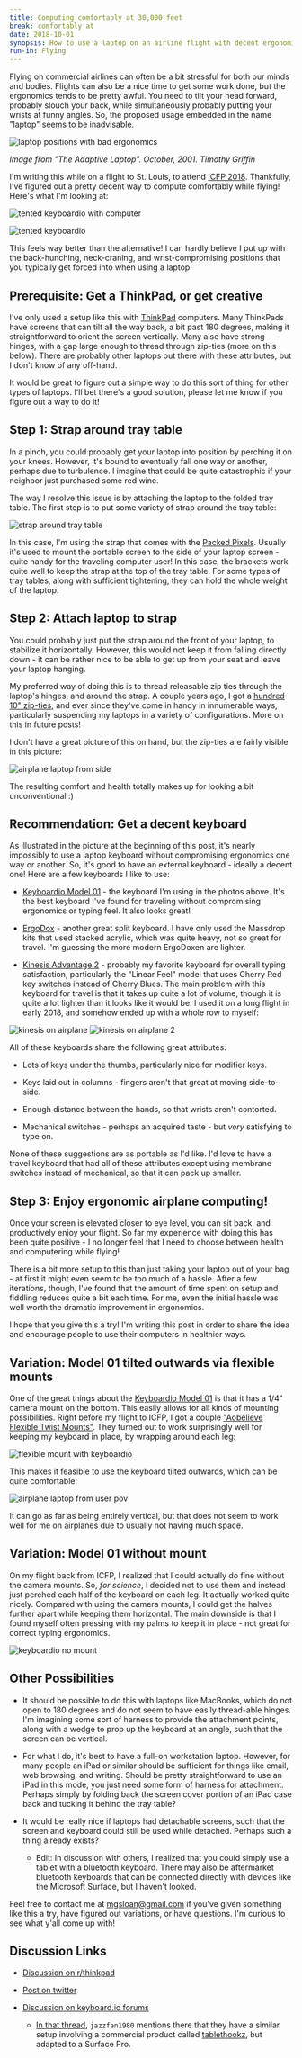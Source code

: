 ```yaml
---
title: Computing comfortably at 30,000 feet
break: comfortably at
date: 2018-10-01
synopsis: How to use a laptop on an airline flight with decent ergonomics.
run-in: Flying
---
```


Flying on commercial airlines can often be a bit stressful for both
our minds and bodies.  Flights can also be a nice time to get some
work done, but the ergonomics tends to be pretty awful.  You need to
tilt your head forward, probably slouch your back, while
simultaneously probably putting your wrists at funny angles. So, the
proposed usage embedded in the name "laptop" seems to be inadvisable.

![laptop positions with bad ergonomics](./images/laptop-positions.gif)

*Image from "The Adaptive Laptop". October, 2001. Timothy Griffin*

I'm writing this while on a flight to St. Louis, to attend [ICFP
2018][]. Thankfully, I've figured out a pretty decent way to compute
comfortably while flying! Here's what I'm looking at:

![tented keyboardio with computer](./images/tented-1.jpg)

![tented keyboardio](./images/tented-2.jpg)

This feels way better than the alternative! I can hardly believe I put
up with the back-hunching, neck-craning, and wrist-compromising
positions that you typically get forced into when using a
laptop.

[ICFP 2018]: https://icfp18.sigplan.org/


## Prerequisite: Get a ThinkPad, or get creative

I've only used a setup like this with [ThinkPad][] computers. Many
ThinkPads have screens that can tilt all the way back, a bit past 180
degrees, making it straightforward to orient the screen
vertically. Many also have strong hinges, with a gap large enough to
thread through zip-ties (more on this below).  There are probably
other laptops out there with these attributes, but I don't know of any off-hand.

It would be great to figure out a simple way to do this sort of thing
for other types of laptops. I'll bet there's a good solution, please
let me know if you figure out a way to do it!

[ThinkPad]: https://www.lenovo.com/us/en/think/


## Step 1: Strap around tray table

In a pinch, you could probably get your laptop into position by
perching it on your knees.  However, it's bound to eventually fall one
way or another, perhaps due to turbulence. I imagine that could be
quite catastrophic if your neighbor just purchased some red wine.

The way I resolve this issue is by attaching the laptop to the folded
tray table. The first step is to put some variety of strap around the
tray table:

![strap around tray table](./images/strap.jpg)

In this case, I'm using the strap that comes with the [Packed
Pixels][]. Usually it's used to mount the portable screen to the side
of your laptop screen - quite handy for the traveling computer user!
In this case, the brackets work quite well to keep the strap at the
top of the tray table. For some types of tray tables, along with
sufficient tightening, they can hold the whole weight of the laptop.

[Packed Pixels]: https://www.packedpixels.com/


## Step 2: Attach laptop to strap

You could probably just put the strap around the front of your laptop,
to stabilize it horizontally.  However, this would not keep it from
falling directly down - it can be rather nice to be able to get up
from your seat and leave your laptop hanging.

My preferred way of doing this is to thread releasable zip ties
through the laptop's hinges, and around the strap.  A couple years
ago, I got a [hundred 10" zip-ties][zip-ties], and ever since they've
come in handy in innumerable ways, particularly suspending my laptops
in a variety of configurations.  More on this in future posts!

I don't have a great picture of this on hand, but the zip-ties are
fairly visible in this picture:

![airplane laptop from side](./images/side.jpg)

The resulting comfort and health totally makes up for looking a bit
unconventional :)

[zip-ties]: https://smile.amazon.com/dp/B003L11F5Y


## Recommendation: Get a decent keyboard

As illustrated in the picture at the beginning of this post, it's
nearly impossibly to use a laptop keyboard without compromising
ergonomics one way or another. So, it's good to have an external
keyboard - ideally a decent one! Here are a few keyboards I like to
use:

* [Keyboardio Model 01][] - the keyboard I'm using in the photos
above. It's the best keyboard I've found for traveling without
compromising ergonomics or typing feel. It also looks great!

* [ErgoDox][] - another great split keyboard.  I have only used the
Massdrop kits that used stacked acrylic, which was quite heavy, not so
great for travel.  I'm guessing the more modern ErgoDoxen are lighter.

* [Kinesis Advantage 2][] - probably my favorite keyboard for overall
typing satisfaction, particularly the "Linear Feel" model that uses
Cherry Red key switches instead of Cherry Blues. The main problem with
this keyboard for travel is that it takes up quite a lot of volume,
though it is quite a lot lighter than it looks like it would be. I
used it on a long flight in early 2018, and somehow ended up with a
whole row to myself:

![kinesis on airplane](./images/kinesis.jpg)
![kinesis on airplane 2](./images/kinesis-2.jpg)

All of these keyboards share the following great attributes:

* Lots of keys under the thumbs, particularly nice for modifier keys.

* Keys laid out in columns - fingers aren't that great at moving
  side-to-side.

* Enough distance between the hands, so that wrists aren't contorted.

* Mechanical switches - perhaps an acquired taste - but *very*
  satisfying to type on.

None of these suggestions are as portable as I'd like. I'd love to
have a travel keyboard that had all of these attributes except using
membrane switches instead of mechanical, so that it can pack up
smaller.

[Keyboardio Model 01]: https://keyboard.io/
[ErgoDox]: https://ergodox-ez.com/
[Kinesis Advantage 2]: https://www.kinesis-ergo.com/shop/advantage2/


## Step 3: Enjoy ergonomic airplane computing!

Once your screen is elevated closer to eye level, you can sit back,
and productively enjoy your flight. So far my experience with doing
this has been quite positive - I no longer feel that I need to choose
between health and computering while flying!

There is a bit more setup to this than just taking your laptop out of
your bag - at first it might even seem to be too much of a
hassle. After a few iterations, though, I've found that the amount of
time spent on setup and fiddling reduces quite a bit each time. For
me, even the initial hassle was well worth the dramatic improvement in
ergonomics.

I hope that you give this a try! I'm writing this post in order to
share the idea and encourage people to use their computers in
healthier ways.

## Variation: Model 01 tilted outwards via flexible mounts

One of the great things about the [Keyboardio Model 01][] is that it
has a 1/4" camera mount on the bottom.  This easily allows for all
kinds of mounting possibilities. Right before my flight to ICFP, I got
a couple ["Aobelieve Flexible Twist Mounts"][flexible mount].  They
turned out to work surprisingly well for keeping my keyboard in place,
by wrapping around each leg:

![flexible mount with keyboardio](./images/mount.jpg)

This makes it feasible to use the keyboard tilted outwards, which can
be quite comfortable:

![airplane laptop from user pov](./images/pov.jpg)

It can go as far as being entirely vertical, but that does not seem to
work well for me on airplanes due to usually not having much space.

[flexible mount]: https://smile.amazon.com/gp/product/B074CGZXKZ


## Variation: Model 01 without mount

On my flight back from ICFP, I realized that I could actually do fine
without the camera mounts. So, *for science*, I decided not to use
them and instead just perched each half of the keyboard on each
leg. It actually worked quite nicely. Compared with using the camera
mounts, I could get the halves further apart while keeping them
horizontal.  The main downside is that I found myself often pressing
with my palms to keep it in place - not great for correct typing
ergonomics.

![keyboardio no mount](./images/no-mount.jpg)


## Other Possibilities

* It should be possible to do this with laptops like MacBooks, which
  do not open to 180 degrees and do not seem to have easily
  thread-able hinges. I'm imagining some sort of harness to provide
  the attachment points, along with a wedge to prop up the keyboard at
  an angle, such that the screen can be vertical.

* For what I do, it's best to have a full-on workstation laptop.
  However, for many people an iPad or similar should be sufficient for
  things like email, web browsing, and writing. Should be pretty
  straightforward to use an iPad in this mode, you just need some form
  of harness for attachment. Perhaps simply by folding back the screen
  cover portion of an iPad case back and tucking it behind the tray
  table?

* It would be really nice if laptops had detachable screens, such that
  the screen and keyboard could still be used while detached. Perhaps
  such a thing already exists?

    - Edit: In discussion with others, I realized that you could
      simply use a tablet with a bluetooth keyboard. There may also be
      aftermarket bluetooth keyboards that can be connected directly
      with devices like the Microsoft Surface, but I haven't looked.

Feel free to contact me at <mgsloan@gmail.com> if you've given
something like this a try, have figured out variations, or have
questions. I'm curious to see what y'all come up with!

## Discussion Links

* [Discussion on r/thinkpad](https://www.reddit.com/r/thinkpad/comments/9kyzd1/computing_comfortably_at_30000_feet/)
* [Post on twitter](https://twitter.com/mg_sloan/status/1047301574542811138)
* [Discussion on keyboard.io forums](https://community.keyboard.io/t/flexible-camera-mounts-ergonomic-computer-use-on-airplanes/2078)

  - [In that thread][jazzfan1980], `jazzfan1980` mentions there that they have a
    similar setup involving a commercial product called
    [tablethookz][], but adapted to a Surface Pro.

[jazzfan1980]: https://community.keyboard.io/t/flexible-camera-mounts-ergonomic-computer-use-on-airplanes/2078/4
[tablethookz]: https://tablethookz.com/
